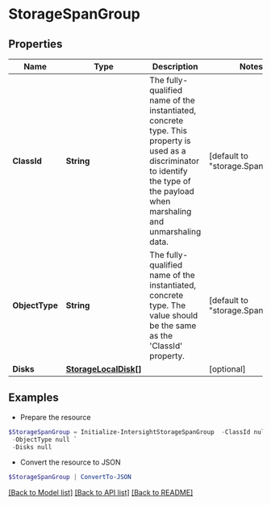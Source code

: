 # StorageSpanGroup
## Properties

Name | Type | Description | Notes
------------ | ------------- | ------------- | -------------
**ClassId** | **String** | The fully-qualified name of the instantiated, concrete type. This property is used as a discriminator to identify the type of the payload when marshaling and unmarshaling data. | [default to "storage.SpanGroup"]
**ObjectType** | **String** | The fully-qualified name of the instantiated, concrete type. The value should be the same as the &#39;ClassId&#39; property. | [default to "storage.SpanGroup"]
**Disks** | [**StorageLocalDisk[]**](StorageLocalDisk.md) |  | [optional] 

## Examples

- Prepare the resource
```powershell
$StorageSpanGroup = Initialize-IntersightStorageSpanGroup  -ClassId null `
 -ObjectType null `
 -Disks null
```

- Convert the resource to JSON
```powershell
$StorageSpanGroup | ConvertTo-JSON
```

[[Back to Model list]](../README.md#documentation-for-models) [[Back to API list]](../README.md#documentation-for-api-endpoints) [[Back to README]](../README.md)

